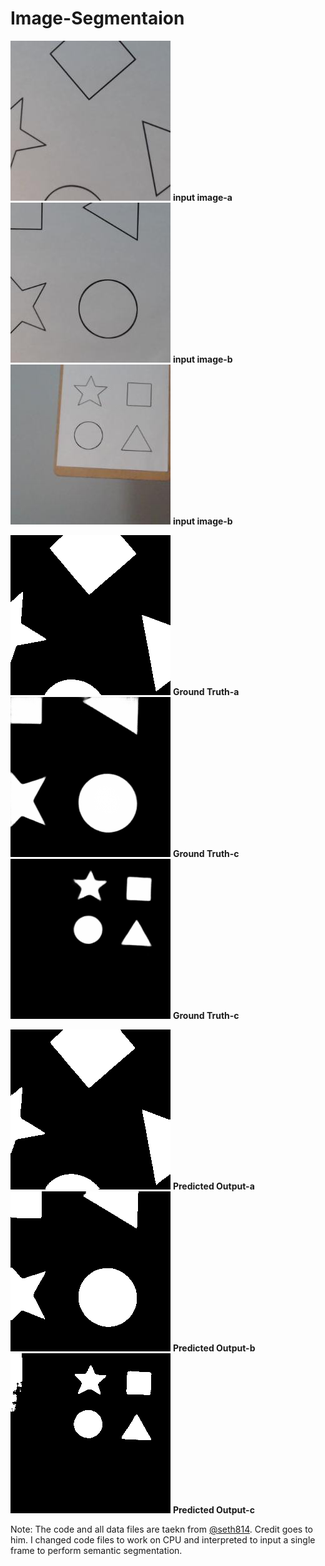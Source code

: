 # Image-Segmentaion

![test-a](./test/1.jpg)
**input image-a**
![test-b](./test/2.jpg)
**input image-b**
![test-c](./test/3.jpg)
**input image-b**

![mask](./mask/1.png)
**Ground Truth-a**
![mask](./mask/2.png)
**Ground Truth-c**
![mask](./mask/3.png)
**Ground Truth-c**

![pred](./pred/1.png)
**Predicted Output-a**
![pred](./pred/2.png)
**Predicted Output-b**
![pred](./pred/3.png)
**Predicted Output-c**



















Note: The code and all data files are taekn from [@seth814](https://github.com/seth814). Credit goes to him. I changed code files to work on CPU and interpreted to input a single frame to perform semantic segmentation.
